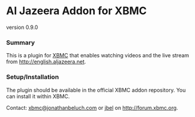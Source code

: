 Al Jazeera Addon for XBMC
========================
version 0.9.0

### Summary ###
This is a plugin for [XBMC](http://xbmc.org) that enables watching videos and
the live stream from <http://english.aljazeera.net>.

### Setup/Installation ###
The plugin should be available in the official XBMC addon repository. You can
install it within XBMC.

Contact: <xbmc@jonathanbeluch.com> or [jbel](http://forum.xbmc.org/member.php?u=46729) on <http://forum.xbmc.org>.

